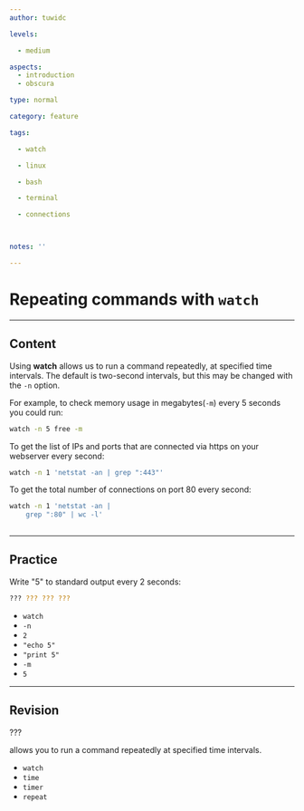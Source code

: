 ```yaml
---
author: tuwidc

levels:

  - medium

aspects:
  - introduction
  - obscura

type: normal

category: feature

tags:

  - watch

  - linux

  - bash

  - terminal

  - connections



notes: ''

---
```


# Repeating commands with `watch`

---
## Content

Using **watch** allows us to run a command repeatedly, at specified time intervals.
The default is two-second intervals, but this may be changed with the `-n` option.

For example, to check memory usage in megabytes(`-m`) every 5 seconds you could run:
```bash
watch -n 5 free -m
```

To get the list of IPs and ports that are connected via https on your webserver every second: 
```bash
watch -n 1 'netstat -an | grep ":443"'
```
To get the total number of connections on port 80 every second: 
```bash
watch -n 1 'netstat -an | 
    grep ":80" | wc -l'
 
```

---
## Practice

Write "5" to standard output every 2 seconds:
```bash
??? ??? ??? ???
```

* `watch`
* `-n`
* `2`
* `"echo 5"`
* `"print 5"`
* `-m`
* `5`

---
## Revision

??? 

allows you to run a command repeatedly at specified time intervals.

* `watch` 
* `time` 
* `timer` 
* `repeat`

 
 
